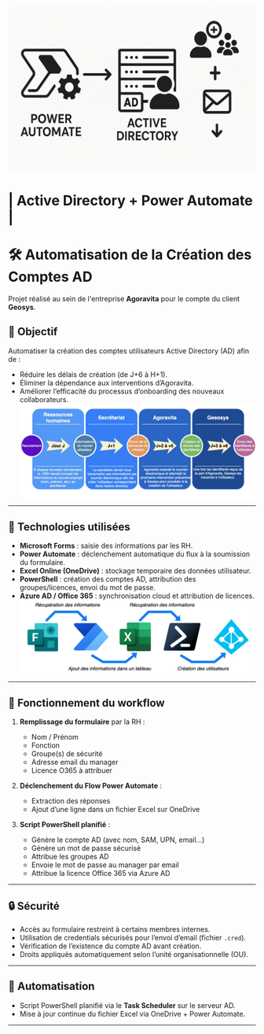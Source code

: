 ![Banner du projet](assets/projet1.png)
# | Active Directory + Power Automate |

# 🛠️ Automatisation de la Création des Comptes AD

Projet réalisé au sein de l'entreprise **Agoravita** pour le compte du client **Geosys**.

## 📌 Objectif

Automatiser la création des comptes utilisateurs Active Directory (AD) afin de :

- Réduire les délais de création (de J+6 à H+1).
- Éliminer la dépendance aux interventions d’Agoravita.
- Améliorer l’efficacité du processus d’onboarding des nouveaux collaborateurs.
![Diagramme J+](assets/automate1.png)
---

## 🧰 Technologies utilisées

- **Microsoft Forms** : saisie des informations par les RH.
- **Power Automate** : déclenchement automatique du flux à la soumission du formulaire.
- **Excel Online (OneDrive)** : stockage temporaire des données utilisateur.
- **PowerShell** : création des comptes AD, attribution des groupes/licences, envoi du mot de passe.
- **Azure AD / Office 365** : synchronisation cloud et attribution de licences.
![process automate](assets/automate2.png)
---

## 🔄 Fonctionnement du workflow

1. **Remplissage du formulaire** par la RH :
   - Nom / Prénom
   - Fonction
   - Groupe(s) de sécurité
   - Adresse email du manager
   - Licence O365 à attribuer

2. **Déclenchement du Flow Power Automate** :
   - Extraction des réponses
   - Ajout d’une ligne dans un fichier Excel sur OneDrive

3. **Script PowerShell planifié** :
   - Génère le compte AD (avec nom, SAM, UPN, email…)
   - Génère un mot de passe sécurisé
   - Attribue les groupes AD
   - Envoie le mot de passe au manager par email
   - Attribue la licence Office 365 via Azure AD

---

## 🔒 Sécurité

- Accès au formulaire restreint à certains membres internes.
- Utilisation de credentials sécurisés pour l’envoi d’email (fichier `.cred`).
- Vérification de l’existence du compte AD avant création.
- Droits appliqués automatiquement selon l’unité organisationnelle (OU).

---

## 📅 Automatisation

- Script PowerShell planifié via le **Task Scheduler** sur le serveur AD.
- Mise à jour continue du fichier Excel via OneDrive + Power Automate.

---




